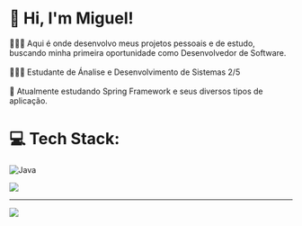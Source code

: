 
# 👋 Hi, I'm Miguel!<br>
👨🏻‍💻 Aqui é onde desenvolvo meus projetos pessoais e de estudo, buscando minha primeira oportunidade como Desenvolvedor de Software.<br/><br>👩🏻‍🎓 Estudante de Ánalise e Desenvolvimento de Sistemas 2/5 <br/><br>💭 Atualmente estudando Spring Framework e seus diversos tipos de aplicação. <br/>
# 💻 Tech Stack:
![Java](https://skillicons.dev/icons?i=java,python,c,spring,mysql,postgresql,maven,hibernate)
<!--GithubStats -->
![](https://github-readme-stats.vercel.app/api?username=migueldelgg&theme=onedark&hide_border=false&include_all_commits=true&count_private=true)<br/>


---
[![](https://visitcount.itsvg.in/api?id=migueldelgg&icon=0&color=12)](https://visitcount.itsvg.in)

<!-- Proudly created with GPRM ( https://gprm.itsvg.in ) -->

